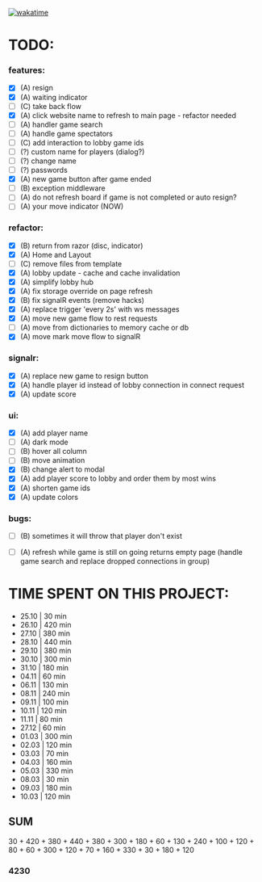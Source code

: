 [![wakatime](https://wakatime.com/badge/user/9f5e6603-f83c-481f-833b-fe7bf79e0c30/project/018b68c1-e566-4e5c-bee2-82f802d59d27.svg)](https://wakatime.com/badge/user/9f5e6603-f83c-481f-833b-fe7bf79e0c30/project/018b68c1-e566-4e5c-bee2-82f802d59d27)

# TODO:
### features:
- [x] (A) resign
- [x] (A) waiting indicator
- [ ] (C) take back flow
- [x] (A) click website name to refresh to main page - refactor needed 
- [ ] (A) handler game search
- [ ] (A) handle game spectators
- [ ] (C) add interaction to lobby game ids
- [ ] (?) custom name for players (dialog?)
- [ ] (?) change name
- [ ] (?) passwords
- [x] (A) new game button after game ended
- [ ] (B) exception middleware 
- [ ] (A) do not refresh board if game is not completed or auto resign?
- [ ] (A) your move indicator (NOW)

### refactor:
- [x] (B) return from razor (disc, indicator)
- [x] (A) Home and Layout
- [ ] (C) remove files from template
- [x] (A) lobby update - cache and cache invalidation
- [x] (A) simplify lobby hub
- [x] (A) fix storage override on page refresh
- [x] (B) fix signalR events (remove hacks)
- [x] (A) replace trigger 'every 2s' with ws messages  
- [x] (A) move new game flow to rest requests
- [ ] (A) move from dictionaries to memory cache or db
- [x] (A) move mark move flow to signalR  
 
### signalr:
- [x] (A) replace new game to resign button
- [x] (A) handle player id instead of lobby connection in connect request
- [x] (A) update score  

### ui:
- [x] (A) add player name
- [ ] (A) dark mode
- [ ] (B) hover all column
- [ ] (B) move animation
- [x] (B) change alert to modal
- [x] (A) add player score to lobby and order them by most wins
- [x] (A) shorten game ids
- [x] (A) update colors

### bugs:
- [ ] (B) sometimes it will throw that player don't exist
- [ ] (A) refresh while game is still on going returns empty page (handle game search and replace dropped connections in group)


# TIME SPENT ON THIS PROJECT:
- 25.10 | 30 min
- 26.10 | 420 min
- 27.10 | 380 min
- 28.10 | 440 min
- 29.10 | 380 min
- 30.10 | 300 min
- 31.10 | 180 min
- 04.11 | 60 min
- 06.11 | 130 min
- 08.11 | 240 min
- 09.11 | 100 min
- 10.11 | 120 min
- 11.11 | 80 min
- 27.12 | 60 min
- 01.03 | 300 min
- 02.03 | 120 min
- 03.03 | 70 min
- 04.03 | 160 min
- 05.03 | 330 min
- 08.03 | 30 min
- 09.03 | 180 min
- 10.03 | 120 min

## SUM
30 + 420 + 380 + 440 + 380 + 300 + 180 + 60 + 130 + 240 + 100 + 120 + 80 + 60 + 300 + 120 + 70 + 160 + 330 + 30 + 180 + 120
### 4230

